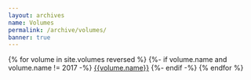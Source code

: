 ```yaml
---
layout: archives
name: Volumes
permalink: /archive/volumes/
banner: true
---
```


<div class="row">
  <div class="col s12 m10 l8">
    <div class="collection">
      {% for volume in site.volumes reversed %}
      {%- if volume.name and volume.name != 2017 -%}
        <a href="{{volume.url}}" class="waves-effect collection-item">{{volume.name}}</a>
      {%- endif -%}
      {% endfor %}
    </div>
  </div>
</div>
